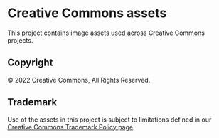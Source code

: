 # Creative Commons assets

This project contains image assets used across Creative Commons projects.

## Copyright

© 2022 Creative Commons, All Rights Reserved.

## Trademark

Use of the assets in this project is subject to limitations defined in our [Creative Commons Trademark Policy page](https://creativecommons.org/policies#trademark).
